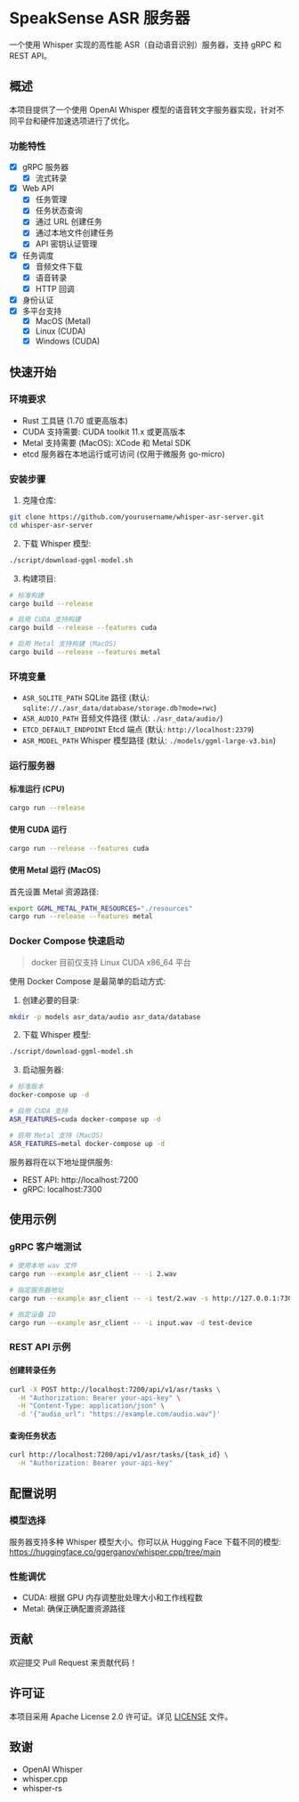 # SpeakSense ASR 服务器

一个使用 Whisper 实现的高性能 ASR（自动语音识别）服务器，支持 gRPC 和 REST API。

## 概述
本项目提供了一个使用 OpenAI Whisper 模型的语音转文字服务器实现，针对不同平台和硬件加速选项进行了优化。

### 功能特性
- [x] gRPC 服务器
  - [x] 流式转录
- [x] Web API
  - [x] 任务管理
  - [x] 任务状态查询
  - [x] 通过 URL 创建任务
  - [x] 通过本地文件创建任务
  - [x] API 密钥认证管理
- [x] 任务调度
  - [x] 音频文件下载
  - [x] 语音转录
  - [x] HTTP 回调
- [x] 身份认证
- [x] 多平台支持
  - [x] MacOS (Metal)
  - [x] Linux (CUDA)
  - [x] Windows (CUDA)

## 快速开始

### 环境要求
- Rust 工具链 (1.70 或更高版本)
- CUDA 支持需要: CUDA toolkit 11.x 或更高版本
- Metal 支持需要 (MacOS): XCode 和 Metal SDK
- etcd 服务器在本地运行或可访问 (仅用于微服务 go-micro)

### 安装步骤

1. 克隆仓库:
```bash
git clone https://github.com/yourusername/whisper-asr-server.git
cd whisper-asr-server
```

2. 下载 Whisper 模型:
```bash
./script/download-ggml-model.sh
```

3. 构建项目:
```bash
# 标准构建
cargo build --release

# 启用 CUDA 支持构建
cargo build --release --features cuda

# 启用 Metal 支持构建 (MacOS)
cargo build --release --features metal
```

### 环境变量
- `ASR_SQLITE_PATH` SQLite 路径 (默认: `sqlite://./asr_data/database/storage.db?mode=rwc`)
- `ASR_AUDIO_PATH` 音频文件路径 (默认: `./asr_data/audio/`)
- `ETCD_DEFAULT_ENDPOINT` Etcd 端点 (默认: `http://localhost:2379`)
- `ASR_MODEL_PATH` Whisper 模型路径 (默认: `./models/ggml-large-v3.bin`)

### 运行服务器

#### 标准运行 (CPU)
```bash
cargo run --release
```

#### 使用 CUDA 运行
```bash
cargo run --release --features cuda
```

#### 使用 Metal 运行 (MacOS)
首先设置 Metal 资源路径:
```bash
export GGML_METAL_PATH_RESOURCES="./resources"
cargo run --release --features metal
```

### Docker Compose 快速启动
> docker 目前仅支持 Linux CUDA x86_64 平台

使用 Docker Compose 是最简单的启动方式:

1. 创建必要的目录:
```bash
mkdir -p models asr_data/audio asr_data/database
```

2. 下载 Whisper 模型:
```bash
./script/download-ggml-model.sh
```

3. 启动服务器:
```bash
# 标准版本
docker-compose up -d

# 启用 CUDA 支持
ASR_FEATURES=cuda docker-compose up -d

# 启用 Metal 支持 (MacOS)
ASR_FEATURES=metal docker-compose up -d
```

服务器将在以下地址提供服务:
- REST API: http://localhost:7200
- gRPC: localhost:7300

## 使用示例

### gRPC 客户端测试
```bash
# 使用本地 wav 文件
cargo run --example asr_client -- -i 2.wav

# 指定服务器地址
cargo run --example asr_client -- -i test/2.wav -s http://127.0.0.1:7300

# 指定设备 ID
cargo run --example asr_client -- -i input.wav -d test-device
```

### REST API 示例

#### 创建转录任务
```bash
curl -X POST http://localhost:7200/api/v1/asr/tasks \
  -H "Authorization: Bearer your-api-key" \
  -H "Content-Type: application/json" \
  -d '{"audio_url": "https://example.com/audio.wav"}'
```

#### 查询任务状态
```bash
curl http://localhost:7200/api/v1/asr/tasks/{task_id} \
  -H "Authorization: Bearer your-api-key"
```

## 配置说明

### 模型选择
服务器支持多种 Whisper 模型大小。你可以从 Hugging Face 下载不同的模型:
https://huggingface.co/ggerganov/whisper.cpp/tree/main

### 性能调优
- CUDA: 根据 GPU 内存调整批处理大小和工作线程数
- Metal: 确保正确配置资源路径

## 贡献
欢迎提交 Pull Request 来贡献代码！

## 许可证
本项目采用 Apache License 2.0 许可证。详见 [LICENSE](../LICENSE) 文件。

## 致谢
- OpenAI Whisper
- whisper.cpp
- whisper-rs 